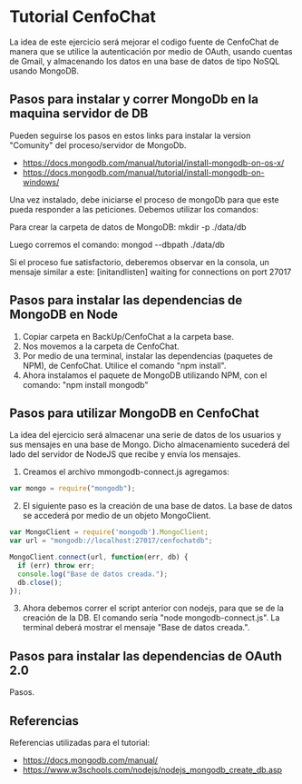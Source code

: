 # Tutorial CenfoChat

La idea de este ejercicio será mejorar el codigo fuente de CenfoChat de manera
que se utilice la autenticación
por medio de OAuth, usando cuentas de Gmail, y almacenando los datos en una base
 de datos de tipo NoSQL usando MongoDB.

## Pasos para instalar y correr MongoDb en la maquina servidor de DB

Pueden seguirse los pasos en estos links para instalar la version "Comunity" del
 proceso/servidor de MongoDb.

* <https://docs.mongodb.com/manual/tutorial/install-mongodb-on-os-x/>
* <https://docs.mongodb.com/manual/tutorial/install-mongodb-on-windows/>

Una vez instalado, debe iniciarse el proceso de mongoDb para que este pueda
responder a las peticiones. Debemos utilizar los comandos:

Para crear la carpeta de datos de MongoDB:
mkdir -p ./data/db

Luego corremos el comando:
mongod --dbpath ./data/db

Si el proceso fue satisfactorio, deberemos observar en la consola, un mensaje
similar a este:
[initandlisten] waiting for connections on port 27017

## Pasos para instalar las dependencias de MongoDB en Node

1) Copiar carpeta en BackUp/CenfoChat a la carpeta base.
2) Nos movemos a la carpeta de CenfoChat.
3) Por medio de una terminal, instalar las dependencias (paquetes de NPM), de
CenfoChat. Utilice el comando "npm install".
4) Ahora instalamos el paquete de MongoDB utilizando NPM, con el comando:
"npm install mongodb"

## Pasos para utilizar MongoDB en CenfoChat

La idea del ejercicio será almacenar una serie de datos de los usuarios y sus
mensajes en una base de Mongo. Dicho almacenamiento sucederá del lado del
servidor de NodeJS que recibe y envía los mensajes.

1) Creamos el archivo mmongodb-connect.js agregamos:

```javascript
var mongo = require("mongodb");
```

2) El siguiente paso es la creación de una base de datos. La base de datos se
accederá por medio de un objeto MongoClient.

```javascript
var MongoClient = require('mongodb').MongoClient;
var url = "mongodb://localhost:27017/cenfochatdb";

MongoClient.connect(url, function(err, db) {
  if (err) throw err;
  console.log("Base de datos creada.");
  db.close();
});
```

3) Ahora debemos correr el script anterior con nodejs, para que se de la
creación de la DB. El comando sería "node mongodb-connect.js".
La terminal deberá mostrar el mensaje "Base de datos creada.".

## Pasos para instalar las dependencias de OAuth 2.0

Pasos.

## Referencias

Referencias utilizadas para el tutorial:

* <https://docs.mongodb.com/manual/>
* <https://www.w3schools.com/nodejs/nodejs_mongodb_create_db.asp>
